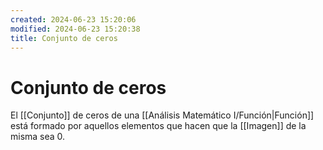 ```yaml
---
created: 2024-06-23 15:20:06
modified: 2024-06-23 15:20:38
title: Conjunto de ceros
---
```


# Conjunto de ceros

El [[Conjunto]] de ceros de una [[Análisis Matemático I/Función|Función]] está formado por aquellos elementos que hacen que la [[Imagen]] de la misma sea $0$.
